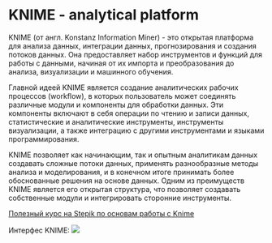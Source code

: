 # KNIME - analytical platform
KNIME (от англ. Konstanz Information Miner) - это открытая платформа для анализа данных, интеграции данных, прогнозирования и создания потоков данных. Она предоставляет набор инструментов и функций для работы с данными, начиная от их импорта и преобразования до анализа, визуализации и машинного обучения.

Главной идеей KNIME является создание аналитических рабочих процессов (workflow), в которых пользователь может соединять различные модули и компоненты для обработки данных. Эти компоненты включают в себя операции по чтению и записи данных, статистические и аналитические инструменты, инструменты визуализации, а также интеграцию с другими инструментами и языками программирования.

KNIME позволяет как начинающим, так и опытным аналитикам данных создавать сложные потоки данных, применять разнообразные методы анализа и моделирования, и в конечном итоге принимать более обоснованные решения на основе данных. Одним из преимуществ KNIME является его открытая структура, что позволяет создавать собственные модули и интегрировать сторонние инструменты.

[Полезный курс на Stepik по основам работы с Knime](https://stepik.org/course/114684/syllabus)

Интерфес KNIME:
![](https://xperra.com/_default_upload_bucket/img1_6.png)

